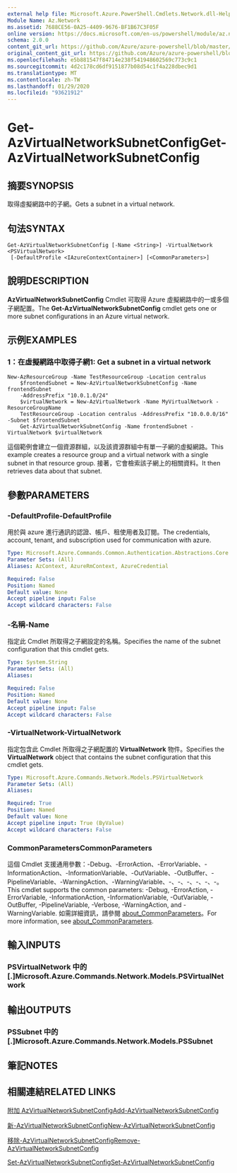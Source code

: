 ```yaml
---
external help file: Microsoft.Azure.PowerShell.Cmdlets.Network.dll-Help.xml
Module Name: Az.Network
ms.assetid: 7688CE56-0A25-4409-9676-BF1B67C3F05F
online version: https://docs.microsoft.com/en-us/powershell/module/az.network/get-azvirtualnetworksubnetconfig
schema: 2.0.0
content_git_url: https://github.com/Azure/azure-powershell/blob/master/src/Network/Network/help/Get-AzVirtualNetworkSubnetConfig.md
original_content_git_url: https://github.com/Azure/azure-powershell/blob/master/src/Network/Network/help/Get-AzVirtualNetworkSubnetConfig.md
ms.openlocfilehash: e5b881547f84714e238f541948602569c773c9c1
ms.sourcegitcommit: 4d2c178cd6df9151877b08d54c1f4a228dbec9d1
ms.translationtype: MT
ms.contentlocale: zh-TW
ms.lasthandoff: 01/29/2020
ms.locfileid: "93621912"
---
```

# <span data-ttu-id="cdbf6-101">Get-AzVirtualNetworkSubnetConfig</span><span class="sxs-lookup"><span data-stu-id="cdbf6-101">Get-AzVirtualNetworkSubnetConfig</span></span>

## <span data-ttu-id="cdbf6-102">摘要</span><span class="sxs-lookup"><span data-stu-id="cdbf6-102">SYNOPSIS</span></span>
<span data-ttu-id="cdbf6-103">取得虛擬網路中的子網。</span><span class="sxs-lookup"><span data-stu-id="cdbf6-103">Gets a subnet in a virtual network.</span></span>

## <span data-ttu-id="cdbf6-104">句法</span><span class="sxs-lookup"><span data-stu-id="cdbf6-104">SYNTAX</span></span>

```
Get-AzVirtualNetworkSubnetConfig [-Name <String>] -VirtualNetwork <PSVirtualNetwork>
 [-DefaultProfile <IAzureContextContainer>] [<CommonParameters>]
```

## <span data-ttu-id="cdbf6-105">說明</span><span class="sxs-lookup"><span data-stu-id="cdbf6-105">DESCRIPTION</span></span>
<span data-ttu-id="cdbf6-106">**AzVirtualNetworkSubnetConfig** Cmdlet 可取得 Azure 虛擬網路中的一或多個子網配置。</span><span class="sxs-lookup"><span data-stu-id="cdbf6-106">The **Get-AzVirtualNetworkSubnetConfig** cmdlet gets one or more subnet configurations in an Azure virtual network.</span></span>

## <span data-ttu-id="cdbf6-107">示例</span><span class="sxs-lookup"><span data-stu-id="cdbf6-107">EXAMPLES</span></span>

### <span data-ttu-id="cdbf6-108">1：在虛擬網路中取得子網</span><span class="sxs-lookup"><span data-stu-id="cdbf6-108">1: Get a subnet in a virtual network</span></span>
```
New-AzResourceGroup -Name TestResourceGroup -Location centralus
    $frontendSubnet = New-AzVirtualNetworkSubnetConfig -Name frontendSubnet 
    -AddressPrefix "10.0.1.0/24"
    $virtualNetwork = New-AzVirtualNetwork -Name MyVirtualNetwork -ResourceGroupName 
    TestResourceGroup -Location centralus -AddressPrefix "10.0.0.0/16" -Subnet $frontendSubnet
    Get-AzVirtualNetworkSubnetConfig -Name frontendSubnet -VirtualNetwork $virtualNetwork
```

<span data-ttu-id="cdbf6-109">這個範例會建立一個資源群組，以及該資源群組中有單一子網的虛擬網路。</span><span class="sxs-lookup"><span data-stu-id="cdbf6-109">This example creates a resource group and a virtual network with a single subnet in that resource group.</span></span> <span data-ttu-id="cdbf6-110">接著，它會檢索該子網上的相關資料。</span><span class="sxs-lookup"><span data-stu-id="cdbf6-110">It then retrieves data about that subnet.</span></span>

## <span data-ttu-id="cdbf6-111">參數</span><span class="sxs-lookup"><span data-stu-id="cdbf6-111">PARAMETERS</span></span>

### <span data-ttu-id="cdbf6-112">-DefaultProfile</span><span class="sxs-lookup"><span data-stu-id="cdbf6-112">-DefaultProfile</span></span>
<span data-ttu-id="cdbf6-113">用於與 azure 進行通訊的認證、帳戶、租使用者及訂閱。</span><span class="sxs-lookup"><span data-stu-id="cdbf6-113">The credentials, account, tenant, and subscription used for communication with azure.</span></span>

```yaml
Type: Microsoft.Azure.Commands.Common.Authentication.Abstractions.Core.IAzureContextContainer
Parameter Sets: (All)
Aliases: AzContext, AzureRmContext, AzureCredential

Required: False
Position: Named
Default value: None
Accept pipeline input: False
Accept wildcard characters: False
```

### <span data-ttu-id="cdbf6-114">-名稱</span><span class="sxs-lookup"><span data-stu-id="cdbf6-114">-Name</span></span>
<span data-ttu-id="cdbf6-115">指定此 Cmdlet 所取得之子網設定的名稱。</span><span class="sxs-lookup"><span data-stu-id="cdbf6-115">Specifies the name of the subnet configuration that this cmdlet gets.</span></span>

```yaml
Type: System.String
Parameter Sets: (All)
Aliases:

Required: False
Position: Named
Default value: None
Accept pipeline input: False
Accept wildcard characters: False
```

### <span data-ttu-id="cdbf6-116">-VirtualNetwork</span><span class="sxs-lookup"><span data-stu-id="cdbf6-116">-VirtualNetwork</span></span>
<span data-ttu-id="cdbf6-117">指定包含此 Cmdlet 所取得之子網配置的 **VirtualNetwork** 物件。</span><span class="sxs-lookup"><span data-stu-id="cdbf6-117">Specifies the **VirtualNetwork** object that contains the subnet configuration that this cmdlet gets.</span></span>

```yaml
Type: Microsoft.Azure.Commands.Network.Models.PSVirtualNetwork
Parameter Sets: (All)
Aliases:

Required: True
Position: Named
Default value: None
Accept pipeline input: True (ByValue)
Accept wildcard characters: False
```

### <span data-ttu-id="cdbf6-118">CommonParameters</span><span class="sxs-lookup"><span data-stu-id="cdbf6-118">CommonParameters</span></span>
<span data-ttu-id="cdbf6-119">這個 Cmdlet 支援通用參數：-Debug、-ErrorAction、-ErrorVariable、-InformationAction、-InformationVariable、-OutVariable、-OutBuffer、-PipelineVariable、-WarningAction、-WarningVariable、-、-、-、-、-、-。</span><span class="sxs-lookup"><span data-stu-id="cdbf6-119">This cmdlet supports the common parameters: -Debug, -ErrorAction, -ErrorVariable, -InformationAction, -InformationVariable, -OutVariable, -OutBuffer, -PipelineVariable, -Verbose, -WarningAction, and -WarningVariable.</span></span> <span data-ttu-id="cdbf6-120">如需詳細資訊，請參閱 [about_CommonParameters](https://go.microsoft.com/fwlink/?LinkID=113216)。</span><span class="sxs-lookup"><span data-stu-id="cdbf6-120">For more information, see [about_CommonParameters](https://go.microsoft.com/fwlink/?LinkID=113216).</span></span>

## <span data-ttu-id="cdbf6-121">輸入</span><span class="sxs-lookup"><span data-stu-id="cdbf6-121">INPUTS</span></span>

### <span data-ttu-id="cdbf6-122">PSVirtualNetwork 中的 [.]</span><span class="sxs-lookup"><span data-stu-id="cdbf6-122">Microsoft.Azure.Commands.Network.Models.PSVirtualNetwork</span></span>

## <span data-ttu-id="cdbf6-123">輸出</span><span class="sxs-lookup"><span data-stu-id="cdbf6-123">OUTPUTS</span></span>

### <span data-ttu-id="cdbf6-124">PSSubnet 中的 [.]</span><span class="sxs-lookup"><span data-stu-id="cdbf6-124">Microsoft.Azure.Commands.Network.Models.PSSubnet</span></span>

## <span data-ttu-id="cdbf6-125">筆記</span><span class="sxs-lookup"><span data-stu-id="cdbf6-125">NOTES</span></span>

## <span data-ttu-id="cdbf6-126">相關連結</span><span class="sxs-lookup"><span data-stu-id="cdbf6-126">RELATED LINKS</span></span>

[<span data-ttu-id="cdbf6-127">附加 AzVirtualNetworkSubnetConfig</span><span class="sxs-lookup"><span data-stu-id="cdbf6-127">Add-AzVirtualNetworkSubnetConfig</span></span>](./Add-AzVirtualNetworkSubnetConfig.md)

[<span data-ttu-id="cdbf6-128">新-AzVirtualNetworkSubnetConfig</span><span class="sxs-lookup"><span data-stu-id="cdbf6-128">New-AzVirtualNetworkSubnetConfig</span></span>](./New-AzVirtualNetworkSubnetConfig.md)

[<span data-ttu-id="cdbf6-129">移除-AzVirtualNetworkSubnetConfig</span><span class="sxs-lookup"><span data-stu-id="cdbf6-129">Remove-AzVirtualNetworkSubnetConfig</span></span>](./Remove-AzVirtualNetworkSubnetConfig.md)

[<span data-ttu-id="cdbf6-130">Set-AzVirtualNetworkSubnetConfig</span><span class="sxs-lookup"><span data-stu-id="cdbf6-130">Set-AzVirtualNetworkSubnetConfig</span></span>](./Set-AzVirtualNetworkSubnetConfig.md)


